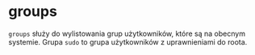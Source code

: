 # groups
`groups` służy do wylistowania grup użytkowników, które są na obecnym systemie. Grupa `sudo` to grupa użytkowników z uprawnieniami do roota.